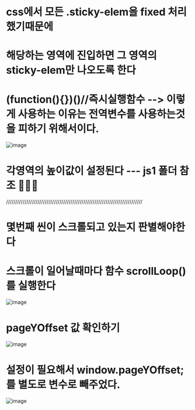 
# css에서 모든 .sticky-elem을 fixed 처리했기때문에  
# 해당하는 영역에 진입하면 그 영역의 sticky-elem만 나오도록 한다
# (function(){})()//즉시실행함수  --> 이렇게 사용하는 이유는 전역변수를 사용하는것을 피하기 위해서이다.

![image](https://github.com/understanding963852/app-clone1/assets/60366769/b27dc037-3341-4628-bfda-38d503e03bfb)


# 각영역의 높이값이 설정된다 ---   js1 폴더 참조  🌳🌳🌳
//////////////////////////////////////////////////////////////////////////


#  몇번째 씬이 스크롤되고 있는지 판별해야한다
#  스크롤이 일어날때마다 함수 scrollLoop()를 실행한다
![image](https://github.com/understanding963852/app-clone1/assets/60366769/71891dd4-51e6-4e81-80d9-18d249b118bc)

# pageYOffset 값 확인하기 
![image](https://github.com/understanding963852/app-clone1/assets/60366769/3bfd5507-88fa-4bd2-8fe2-5890ca0de346)


# 설정이 필요해서 window.pageYOffset; 를 별도로 변수로 빼주었다.

![image](https://github.com/understanding963852/app-clone1/assets/60366769/defb3348-4316-43be-814c-3483d5b0ca3c)



